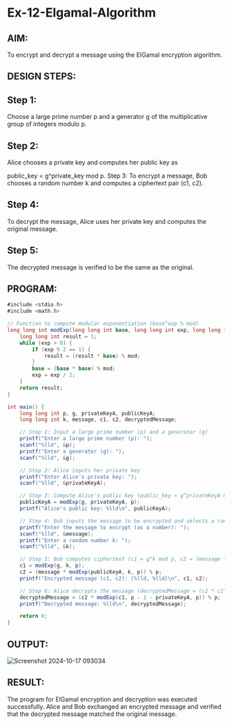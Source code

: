 # Ex-12-Elgamal-Algorithm

## AIM:
To encrypt and decrypt a message using the ElGamal encryption algorithm.

## DESIGN STEPS:
## Step 1:
Choose a large prime number p and a generator g of the multiplicative group of integers modulo p.

## Step 2:
Alice chooses a private key and computes her public key as

public_key = g^private_key mod p. Step 3: To encrypt a message, Bob chooses a random number k and computes a ciphertext pair (c1, c2).

## Step 4:
To decrypt the message, Alice uses her private key and computes the original message.

## Step 5:
The decrypted message is verified to be the same as the original.

## PROGRAM:
```C#
#include <stdio.h>
#include <math.h>

// Function to compute modular exponentiation (base^exp % mod)
long long int modExp(long long int base, long long int exp, long long int mod) {
    long long int result = 1;
    while (exp > 0) {
        if (exp % 2 == 1) {
            result = (result * base) % mod;
        }
        base = (base * base) % mod;
        exp = exp / 2;
    }
    return result;
}

int main() {
    long long int p, g, privateKeyA, publicKeyA;
    long long int k, message, c1, c2, decryptedMessage;

    // Step 1: Input a large prime number (p) and a generator (g)
    printf("Enter a large prime number (p): ");
    scanf("%lld", &p);
    printf("Enter a generator (g): ");
    scanf("%lld", &g);

    // Step 2: Alice inputs her private key
    printf("Enter Alice's private key: ");
    scanf("%lld", &privateKeyA);

    // Step 3: Compute Alice's public key (public_key = g^privateKeyA mod p)
    publicKeyA = modExp(g, privateKeyA, p);
    printf("Alice's public key: %lld\n", publicKeyA);

    // Step 4: Bob inputs the message to be encrypted and selects a random k
    printf("Enter the message to encrypt (as a number): ");
    scanf("%lld", &message);
    printf("Enter a random number k: ");
    scanf("%lld", &k);

    // Step 5: Bob computes ciphertext (c1 = g^k mod p, c2 = (message * publicKeyA^k) mod p)
    c1 = modExp(g, k, p);
    c2 = (message * modExp(publicKeyA, k, p)) % p;
    printf("Encrypted message (c1, c2): (%lld, %lld)\n", c1, c2);

    // Step 6: Alice decrypts the message (decryptedMessage = (c2 * c1^(p-1-privateKeyA)) mod p)
    decryptedMessage = (c2 * modExp(c1, p - 1 - privateKeyA, p)) % p;
    printf("Decrypted message: %lld\n", decryptedMessage);

    return 0;
}
```
## OUTPUT:

![Screenshot 2024-10-17 093034](https://github.com/user-attachments/assets/4c227322-f443-40b3-bd86-75863bc762e4)


## RESULT:

The program for ElGamal encryption and decryption was executed successfully. Alice and Bob exchanged an encrypted message and verified that the decrypted message matched the original message.
